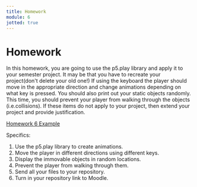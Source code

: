 ```yaml
---
title: Homework
module: 6
jotted: true
---
```


# Homework

In this homework, you are going to use the p5.play library and apply it to your semester project.  It may be that you have to recreate your project(don't delete your old one!) If using the keyboard the player should move in the appropriate direction and change animations depending on what key is pressed.  You should also print out your static objects randomly.  This time, you should prevent your player from walking through the objects (i.e.collisions).  If these items do not apply to your project, then extend your project and provide justification.

<a href="https://github.com/Montana-Media-Arts/220_CreativeCoding2-Spring2021-Samples/tree/main/Homework%206" target="_new">Homework 6 Example</a>

Specifics:

1. Use the p5.play library to create animations.
2. Move the player in different directions using different keys.
3. Display the immovable objects in random locations.
4. Prevent the player from walking through them.
5. Send all your files to your repository.
6. Turn in your repository link to Moodle.

